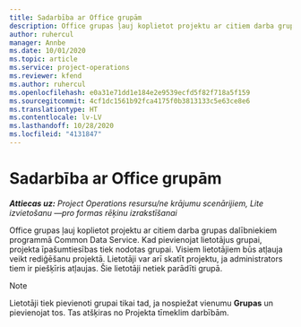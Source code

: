 ```yaml
---
title: Sadarbība ar Office grupām
description: Office grupas ļauj koplietot projektu ar citiem darba grupas dalībniekiem programmā Common Data Service.
author: ruhercul
manager: Annbe
ms.date: 10/01/2020
ms.topic: article
ms.service: project-operations
ms.reviewer: kfend
ms.author: ruhercul
ms.openlocfilehash: e0a31e71dd1e184e2e9539ecfd5f82f718a5f159
ms.sourcegitcommit: 4cf1dc1561b92fca4175f0b3813133c5e63ce8e6
ms.translationtype: HT
ms.contentlocale: lv-LV
ms.lasthandoff: 10/28/2020
ms.locfileid: "4131847"
---
```

# <a name="collaboration-with-office-groups"></a>Sadarbība ar Office grupām

_**Attiecas uz:** Project Operations resursu/ne krājumu scenārijiem, Lite izvietošanu —pro formas rēķinu izrakstīšanai_

Office grupas ļauj koplietot projektu ar citiem darba grupas dalībniekiem programmā Common Data Service. Kad pievienojat lietotājus grupai, projekta īpašumtiesības tiek nodotas grupai. Visiem lietotājiem būs atļauja veikt rediģēšanu projektā. Lietotāji var arī skatīt projektu, ja administrators tiem ir piešķīris atļaujas. Šie lietotāji netiek parādīti grupā.

> [!NOTE] 
> Lietotāji tiek pievienoti grupai tikai tad, ja nospiežat vienumu **Grupas** un pievienojat tos. Tas atšķiras no Projekta tīmeklim darbībām. 

